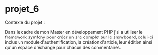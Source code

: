 # projet_6

Contexte du projet :

Dans le cadre de mon Master en développement PHP j'ai a utiliser le framework symfony pour créer un site complet sur le snowboard,
celui-ci inclus un module d'authentification, la création d'article, leur édition ainsi qu'un espace d'échange pour chacun des commentaires.
